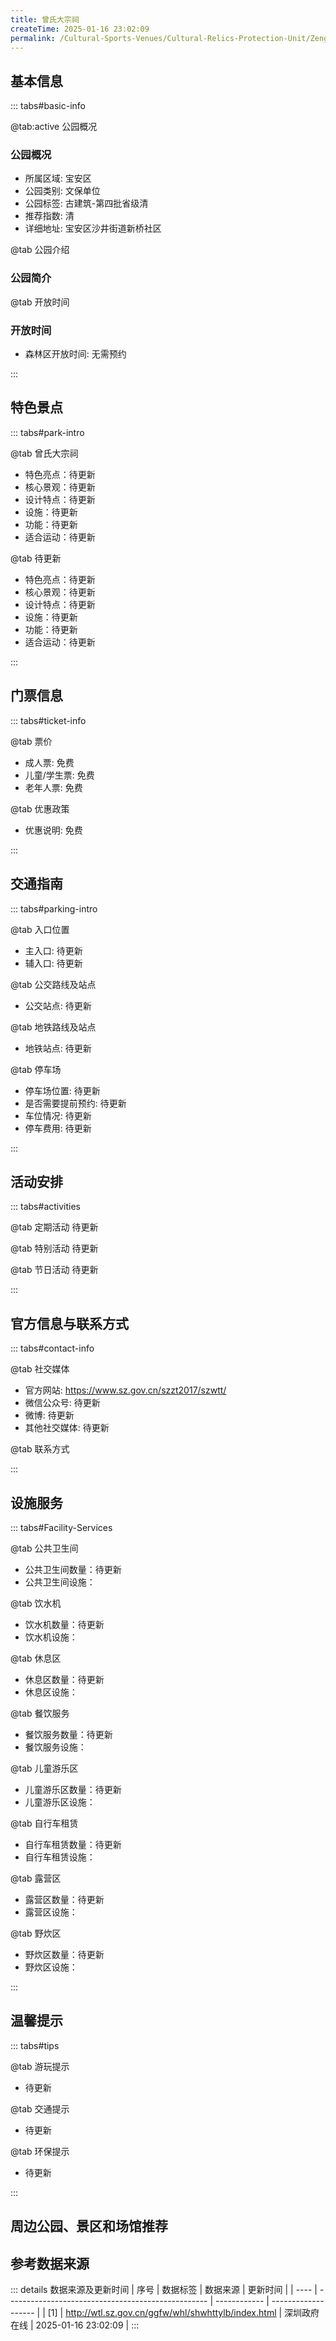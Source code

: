 ```yaml
---
title: 曾氏大宗祠
createTime: 2025-01-16 23:02:09
permalink: /Cultural-Sports-Venues/Cultural-Relics-Protection-Unit/Zeng-Family-Ancestral-Hall/
---
```



<script setup>
import ImageSwiper from '/.vuepress/theme/components/ImageSwiper.vue'
// 轮播图数据
const swiperItems = [
    {
                link: 'https://www.sz.gov.cn/img/4/4108/4108921/11171158.jpg',
                title: '曾氏大宗祠',
                description: '',
                author: '深圳政府在线',
                date: '2025/01/16'
                },
  {
                link: 'https://www.sz.gov.cn/img/4/4108/4108921/11171158.jpg',
                title: '曾氏大宗祠',
                description: '',
                author: '深圳政府在线',
                date: '2025/01/16'
                }
]
// 配置项
const swiperConfig = {
  height: 500,
  showInfo: true
}
</script>
<!-- 轮播图组件 -->
<ImageSwiper :items="swiperItems" :config="swiperConfig" />



## 基本信息

::: tabs#basic-info

@tab:active 公园概况
### 公园概况
- 所属区域: 宝安区
- 公园类别: 文保单位
- 公园标签: 古建筑-第四批省级清
- 推荐指数: 清
- 详细地址: 宝安区沙井街道新桥社区

@tab 公园介绍
### 公园简介
@tab 开放时间
### 开放时间
- 森林区开放时间: 无需预约

:::

## 特色景点

::: tabs#park-intro

@tab 曾氏大宗祠
<ImageCard
image="https://www.sz.gov.cn/img/4/4108/4108921/11171158.jpg"
    title="曾氏大宗祠"
    description="0"
    date=""
    author="深圳政府在线"
/>


- 特色亮点：待更新
- 核心景观：待更新
- 设计特点：待更新
- 设施：待更新
- 功能：待更新
- 适合运动：待更新

@tab 待更新
<ImageCard
image="https://www.sz.gov.cn/img/4/4108/4108921/11171158.jpg"
    title="曾氏大宗祠"
    description="0"
    date=""
    author="深圳政府在线"
/>


- 特色亮点：待更新
- 核心景观：待更新
- 设计特点：待更新
- 设施：待更新
- 功能：待更新
- 适合运动：待更新

:::

## 门票信息

::: tabs#ticket-info

@tab 票价
- 成人票: 免费
- 儿童/学生票: 免费
- 老年人票: 免费

@tab 优惠政策
- 优惠说明: 免费

:::

## 交通指南

::: tabs#parking-intro

@tab 入口位置
- 主入口: 待更新
- 辅入口: 待更新

@tab 公交路线及站点
- 公交站点: 待更新

@tab 地铁路线及站点
- 地铁站点: 待更新

@tab 停车场
- 停车场位置: 待更新
- 是否需要提前预约: 待更新
- 车位情况: 待更新
- 停车费用: 待更新

:::

## 活动安排

::: tabs#activities

@tab 定期活动
待更新

@tab 特别活动
待更新

@tab 节日活动
待更新

:::

## 官方信息与联系方式

::: tabs#contact-info

@tab 社交媒体
- 官方网站: https://www.sz.gov.cn/szzt2017/szwtt/
- 微信公众号: 待更新
- 微博: 待更新
- 其他社交媒体: 待更新

@tab 联系方式

:::

## 设施服务

::: tabs#Facility-Services

@tab 公共卫生间
- 公共卫生间数量：待更新
- 公共卫生间设施：

@tab 饮水机
- 饮水机数量：待更新
- 饮水机设施：

@tab 休息区
- 休息区数量：待更新
- 休息区设施：

@tab 餐饮服务
- 餐饮服务数量：待更新
- 餐饮服务设施：

@tab 儿童游乐区
- 儿童游乐区数量：待更新
- 儿童游乐区设施：

@tab 自行车租赁
- 自行车租赁数量：待更新
- 自行车租赁设施：

@tab 露营区
- 露营区数量：待更新
- 露营区设施：

@tab 野炊区
- 野炊区数量：待更新
- 野炊区设施：

:::

## 温馨提示

::: tabs#tips

@tab 游玩提示
- 待更新

@tab 交通提示
- 待更新

@tab 环保提示
- 待更新

:::

## 周边公园、景区和场馆推荐

<CardGrid>
  <ImageCard
        image="https://www.sz.gov.cn/img/4/4108/4108921/11171158.jpg"
        title="南头古城垣"
        description="0"
        href="/Cultural-Sports-Venues/Cultural-Relics-Protection-Unit/Nantou-Ancient-City-Wall/"
        author="待更新"
        date="2025/01/02"
      />
      <ImageCard
        image="https://www.sz.gov.cn/img/4/4108/4108921/11171158.jpg"
        title="南头古城垣"
        description="0"
        href="/Cultural-Sports-Venues/Cultural-Relics-Protection-Unit/Nantou-Ancient-City-Wall/"
        author="待更新"
        date="2025/01/02"
      />
    </CardGrid>


## 参考数据来源

::: details 数据来源及更新时间
| 序号 | 数据标签                                           | 数据来源     | 更新时间            |
| ---- | -------------------------------------------------- | ------------ | ------------------- |
| [1]  | http://wtl.sz.gov.cn/ggfw/whl/shwhttylb/index.html | 深圳政府在线 | 2025-01-16 23:02:09 |
:::

